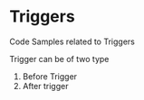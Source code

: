 # Triggers
Code Samples related to Triggers

Trigger can be of two type
1. Before Trigger
2. After trigger